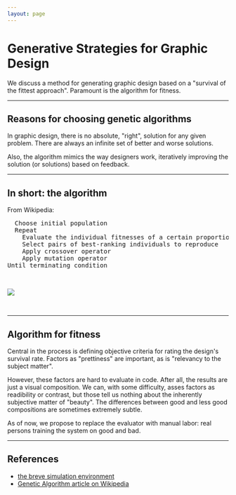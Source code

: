 ```yaml
---
layout: page
---
```

<h1>Generative Strategies for Graphic Design</h1>

<p>We discuss a method for generating graphic design based on a "survival of the fittest approach". Paramount is the algorithm for fitness.</p>

<hr />

<h2>Reasons for choosing genetic algorithms</h2>

<p>In graphic design, there is no absolute, "right", solution for any given problem. There are always an infinite set of better and worse solutions.</p>

<p>Also, the algorithm mimics the way designers work, iteratively improving the solution (or solutions) based on feedback.</p>

<hr />

<h2>In short: the algorithm</h2>

<p>From Wikipedia:</p>

<pre>
  Choose initial population
  Repeat
    Evaluate the individual fitnesses of a certain proportion of the population
    Select pairs of best-ranking individuals to reproduce
    Apply crossover operator
    Apply mutation operator
Until terminating condition
</pre>

<p><br /></p>

<p><a href="http://nodebox.net/code/index.php/Evolution"><img src="http://nodebox.net/code/static/media/evolution-arena2.jpg" /></a></p>

<p><br /></p>

<hr />

<h2>Algorithm for fitness</h2>

<p>Central in the process is defining objective criteria for rating the design's survival rate. Factors as "prettiness" are important, as is "relevancy to the subject matter". </p>

<p>However, these factors are hard to evaluate in code. After all, the results are just a visual composition. We can, with some difficulty, asses factors as readibility or contrast, but those tell us nothing about the inherently subjective matter of "beauty". The differences between good and less good compositions are sometimes extremely subtle.</p>

<p>As of now, we propose to replace the evaluator with manual labor: real persons training the system on good and bad.</p>

<hr />

<h2>References</h2>

<ul>
<li><a href="http://www.spiderland.org/breve/">the breve simulation environment</a></li>
<li><a href="http://en.wikipedia.org/wiki/Genetic_algorithm">Genetic Algorithm article on Wikipedia</a></li>
</ul>

